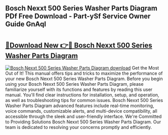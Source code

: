 ## Bosch Nexxt 500 Series Washer Parts Diagram PDf Free Download - Part-ySf Service Owner Guide GnAql

# <h2><a href="http://dfisiy.blite.top/?on=Bosch+Nexxt+500+Series+Washer+Parts+Diagram">🔗Download New 👉🔴 Bosch Nexxt 500 Series Washer Parts Diagram</a></h2>

[![Bosch Nexxt 500 Series Washer Parts Diagram download](https://i.imgur.com/lujVjoI.png)](http://dfisiy.blite.top/?on=Bosch+Nexxt+500+Series+Washer+Parts+Diagram)
Get the Most Out of It! This manual offers tips and tricks to maximize the performance of your new Bosch Nexxt 500 Series Washer Parts Diagram. Before you begin using your Bosch Nexxt 500 Series Washer Parts Diagram, please familiarize yourself with its functions and features by reading this user manual. You'll find clear instructions for installation, setup, and operation, as well as troubleshooting tips for common issues. Bosch Nexxt 500 Series Washer Parts Diagram advanced features include real-time monitoring, voice commands, customizable alerts, and multi-device compatibility, all accessible through the sleek and user-friendly interface. We're Committed to Providing Solutions Bosch Nexxt 500 Series Washer Parts Diagram. Our team is dedicated to resolving your concerns promptly and efficiently.
